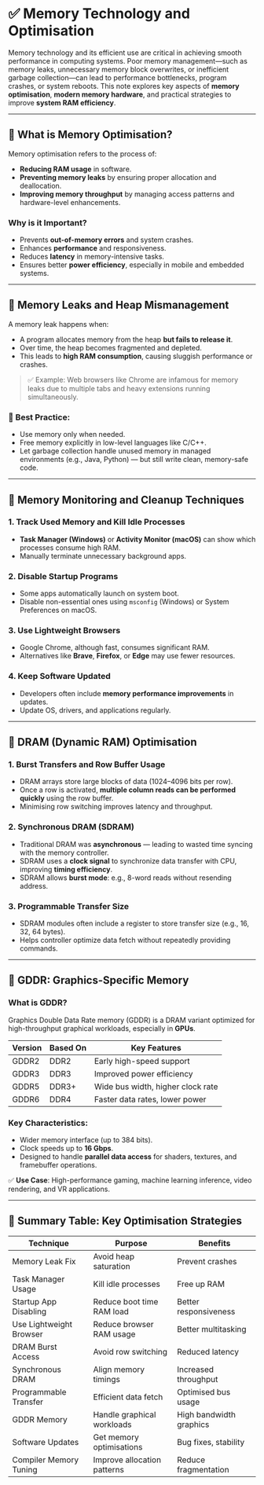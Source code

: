 
# ✅ Memory Technology and Optimisation

Memory technology and its efficient use are critical in achieving smooth performance in computing systems. Poor memory management—such as memory leaks, unnecessary memory block overwrites, or inefficient garbage collection—can lead to performance bottlenecks, program crashes, or system reboots. This note explores key aspects of **memory optimisation**, **modern memory hardware**, and practical strategies to improve **system RAM efficiency**.

---

## 🔹 What is Memory Optimisation?

Memory optimisation refers to the process of:

* **Reducing RAM usage** in software.
* **Preventing memory leaks** by ensuring proper allocation and deallocation.
* **Improving memory throughput** by managing access patterns and hardware-level enhancements.

### Why is it Important?

* Prevents **out-of-memory errors** and system crashes.
* Enhances **performance** and responsiveness.
* Reduces **latency** in memory-intensive tasks.
* Ensures better **power efficiency**, especially in mobile and embedded systems.

---

## 🔸 Memory Leaks and Heap Mismanagement

A memory leak happens when:

* A program allocates memory from the heap **but fails to release it**.
* Over time, the heap becomes fragmented and depleted.
* This leads to **high RAM consumption**, causing sluggish performance or crashes.

> ✅ Example: Web browsers like Chrome are infamous for memory leaks due to multiple tabs and heavy extensions running simultaneously.

### 🔧 Best Practice:

* Use memory only when needed.
* Free memory explicitly in low-level languages like C/C++.
* Let garbage collection handle unused memory in managed environments (e.g., Java, Python) — but still write clean, memory-safe code.

---

## 🔹 Memory Monitoring and Cleanup Techniques

### 1. **Track Used Memory and Kill Idle Processes**

* **Task Manager (Windows)** or **Activity Monitor (macOS)** can show which processes consume high RAM.
* Manually terminate unnecessary background apps.

### 2. **Disable Startup Programs**

* Some apps automatically launch on system boot.
* Disable non-essential ones using `msconfig` (Windows) or System Preferences on macOS.

### 3. **Use Lightweight Browsers**

* Google Chrome, although fast, consumes significant RAM.
* Alternatives like **Brave**, **Firefox**, or **Edge** may use fewer resources.

### 4. **Keep Software Updated**

* Developers often include **memory performance improvements** in updates.
* Update OS, drivers, and applications regularly.

---

## 🔹 DRAM (Dynamic RAM) Optimisation

### 1. **Burst Transfers and Row Buffer Usage**

* DRAM arrays store large blocks of data (1024–4096 bits per row).
* Once a row is activated, **multiple column reads can be performed quickly** using the row buffer.
* Minimising row switching improves latency and throughput.

### 2. **Synchronous DRAM (SDRAM)**

* Traditional DRAM was **asynchronous** — leading to wasted time syncing with the memory controller.
* SDRAM uses a **clock signal** to synchronize data transfer with CPU, improving **timing efficiency**.
* SDRAM allows **burst mode**: e.g., 8-word reads without resending address.

### 3. **Programmable Transfer Size**

* SDRAM modules often include a register to store transfer size (e.g., 16, 32, 64 bytes).
* Helps controller optimize data fetch without repeatedly providing commands.

---

## 🔹 GDDR: Graphics-Specific Memory

### What is GDDR?

Graphics Double Data Rate memory (GDDR) is a DRAM variant optimized for high-throughput graphical workloads, especially in **GPUs**.

| Version | Based On | Key Features                      |
| ------- | -------- | --------------------------------- |
| GDDR2   | DDR2     | Early high-speed support          |
| GDDR3   | DDR3     | Improved power efficiency         |
| GDDR5   | DDR3+    | Wide bus width, higher clock rate |
| GDDR6   | DDR4     | Faster data rates, lower power    |

### Key Characteristics:

* Wider memory interface (up to 384 bits).
* Clock speeds up to **16 Gbps**.
* Designed to handle **parallel data access** for shaders, textures, and framebuffer operations.

✅ **Use Case**: High-performance gaming, machine learning inference, video rendering, and VR applications.

---

## 🔹 Summary Table: Key Optimisation Strategies

| Technique               | Purpose                     | Benefits                |
| ----------------------- | --------------------------- | ----------------------- |
| Memory Leak Fix         | Avoid heap saturation       | Prevent crashes         |
| Task Manager Usage      | Kill idle processes         | Free up RAM             |
| Startup App Disabling   | Reduce boot time RAM load   | Better responsiveness   |
| Use Lightweight Browser | Reduce browser RAM usage    | Better multitasking     |
| DRAM Burst Access       | Avoid row switching         | Reduced latency         |
| Synchronous DRAM        | Align memory timings        | Increased throughput    |
| Programmable Transfer   | Efficient data fetch        | Optimised bus usage     |
| GDDR Memory             | Handle graphical workloads  | High bandwidth graphics |
| Software Updates        | Get memory optimisations    | Bug fixes, stability    |
| Compiler Memory Tuning  | Improve allocation patterns | Reduce fragmentation    |
